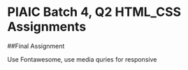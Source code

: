 # PIAIC Batch 4, Q2 HTML_CSS Assignments

##Final Assignment

Use Fontawesome,
use media quries for responsive


